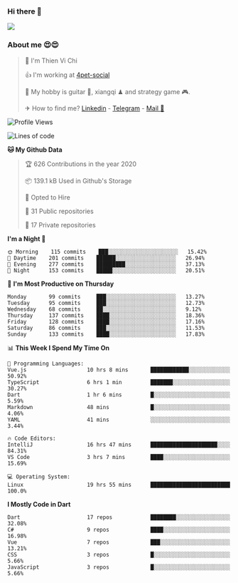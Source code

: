 ### Hi there 👋
![](https://media1.tenor.com/images/9aa4aee77151757a310fcdb4b8fd2a0a/tenor.gif?itemid=12671405)

### About me 😍😍

> 🙎 I'm Thien Vi Chi
> 
> 👍 I'm working at [4pet-social](https://github.com/4pet-social)
>
> 🥞 My hobby is guitar 🎸, xiangqi ♟ and strategy game 🎮.
> 
> ✈ How to find me? [Linkedin](https://www.linkedin.com/in/tvc12/) - [Telegram](https://t.me/yeutham212) - [Mail 📧](mailto:meomeocf98@gmail.com)
> 

<!--START_SECTION:waka-->
![Profile Views](http://img.shields.io/badge/Profile%20Views-3-blue)

![Lines of code](https://img.shields.io/badge/From%20Hello%20World%20I%27ve%20Written-3.2%20million%20Lines%20of%20code-blue)

**🐱 My Github Data** 

> 🏆 626 Contributions in the year 2020
 > 
> 📦 139.1 kB Used in Github's Storage 
 > 
> 💼 Opted to Hire
 > 
> 📜 31 Public repositories
 > 
> 🔑 17 Private repositories 

**I'm a Night 🦉** 

```text
🌞 Morning    115 commits    ███░░░░░░░░░░░░░░░░░░░░░░   15.42% 
🌆 Daytime    201 commits    ██████░░░░░░░░░░░░░░░░░░░   26.94% 
🌃 Evening    277 commits    █████████░░░░░░░░░░░░░░░░   37.13% 
🌙 Night      153 commits    █████░░░░░░░░░░░░░░░░░░░░   20.51%

```
📅 **I'm Most Productive on Thursday** 

```text
Monday       99 commits     ███░░░░░░░░░░░░░░░░░░░░░░   13.27% 
Tuesday      95 commits     ███░░░░░░░░░░░░░░░░░░░░░░   12.73% 
Wednesday    68 commits     ██░░░░░░░░░░░░░░░░░░░░░░░   9.12% 
Thursday     137 commits    ████░░░░░░░░░░░░░░░░░░░░░   18.36% 
Friday       128 commits    ████░░░░░░░░░░░░░░░░░░░░░   17.16% 
Saturday     86 commits     ███░░░░░░░░░░░░░░░░░░░░░░   11.53% 
Sunday       133 commits    ████░░░░░░░░░░░░░░░░░░░░░   17.83%

```


📊 **This Week I Spend My Time On** 

```text
💬 Programming Languages: 
Vue.js                   10 hrs 8 mins       ████████████░░░░░░░░░░░░░   50.92% 
TypeScript               6 hrs 1 min         ███████░░░░░░░░░░░░░░░░░░   30.27% 
Dart                     1 hr 6 mins         █░░░░░░░░░░░░░░░░░░░░░░░░   5.59% 
Markdown                 48 mins             █░░░░░░░░░░░░░░░░░░░░░░░░   4.06% 
YAML                     41 mins             ░░░░░░░░░░░░░░░░░░░░░░░░░   3.44%

🔥 Code Editors: 
IntelliJ                 16 hrs 47 mins      █████████████████████░░░░   84.31% 
VS Code                  3 hrs 7 mins        ████░░░░░░░░░░░░░░░░░░░░░   15.69%

💻 Operating System: 
Linux                    19 hrs 55 mins      █████████████████████████   100.0%

```

**I Mostly Code in Dart** 

```text
Dart                     17 repos            ████████░░░░░░░░░░░░░░░░░   32.08% 
C#                       9 repos             ████░░░░░░░░░░░░░░░░░░░░░   16.98% 
Vue                      7 repos             ███░░░░░░░░░░░░░░░░░░░░░░   13.21% 
CSS                      3 repos             █░░░░░░░░░░░░░░░░░░░░░░░░   5.66% 
JavaScript               3 repos             █░░░░░░░░░░░░░░░░░░░░░░░░   5.66%

```



<!--END_SECTION:waka-->